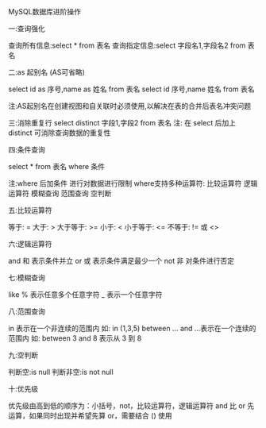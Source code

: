 MySQL数据库进阶操作

一:查询强化

查询所有信息:select * from 表名
查询指定信息:select 字段名1,字段名2 from 表名


二:as 起别名 (AS可省略)

select id as 序号,name as 姓名 from 表名
select id 序号,name 姓名 from 表名  

注:AS起别名在创建视图和自关联时必须使用,以解决在表的合并后表名冲突问题

三:消除重复行
select distinct 字段1,字段2 from 表名 
注: 在 select 后加上 distinct 可消除查询数据的重复性

四:条件查询

select * from 表名 where 条件

注:where 后加条件 进行对数据进行限制
where支持多种运算符:
比较运算符
逻辑运算符
模糊查询
范围查询
空判断

五:比较运算符

等于: =
大于: >
大于等于: >=
小于: <
小于等于: <=
不等于: != 或 <>

六:逻辑运算符

and 和 表示条件并立
or  或 表示条件满足最少一个
not 非 对条件进行否定

七:模糊查询

like
 % 表示任意多个任意字符
 _ 表示一个任意字符
 
 八:范围查询
 
 in 表示在一个非连续的范围内 如: in (1,3,5)
 between ... and ...表示在一个连续的范围内 如: between 3 and 8 表示从 3 到 8
 
 九:空判断
 
 判断空:is null
 判断非空:is not null
 
 十:优先级

优先级由高到低的顺序为：小括号，not，比较运算符，逻辑运算符
and 比 or 先运算，如果同时出现并希望先算 or，需要结合 () 使用
 
 
